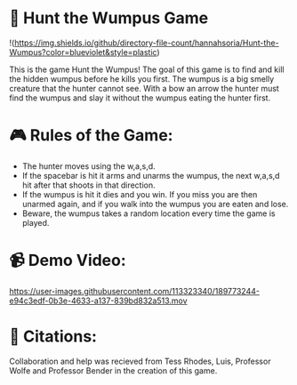 # :bow_and_arrow: Hunt the Wumpus Game
!(https://img.shields.io/github/directory-file-count/hannahsoria/Hunt-the-Wumpus?color=blueviolet&style=plastic)

This is the game Hunt the Wumpus! The goal of this game is to
find and kill the hidden wumpus before he kills you first. 
The wumpus is a big smelly creature that the hunter cannot see.
With a bow an arrow the hunter must find the wumpus and slay it
without the wumpus eating the hunter first.

# :video_game: Rules of the Game:

- The hunter moves using the w,a,s,d.
- If the spacebar is hit it arms and unarms the wumpus, the next w,a,s,d hit after that shoots in that direction.
- If the wumpus is hit it dies and you win. If you miss you are then unarmed again, and if you walk into the wumpus you are eaten and lose.
- Beware, the wumpus takes a random location every time the game is played.

# :video_camera: Demo Video:

https://user-images.githubusercontent.com/113323340/189773244-e94c3edf-0b3e-4633-a137-839bd832a513.mov

# :pencil: Citations:

Collaboration and help was recieved from Tess Rhodes, Luis, Professor Wolfe and Professor Bender in the creation of this game.
